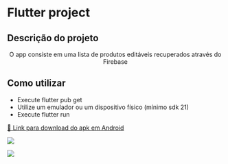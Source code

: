# Flutter project

## Descrição do projeto
<p align="center">O app consiste em uma lista de produtos editáveis recuperados através do Firebase</p>

## Como utilizar

- Execute flutter pub get
- Utilize um emulador ou um dispositivo físico (mínimo sdk 21)
- Execute flutter run

<a href="https://drive.google.com/file/d/12eV_KEiqmNe3JSAWLZORhRFmG0av4dBp/view?usp=sharing">🔗 Link para download do apk em Android</a>

<a href="mailto:miller00315@gmail.com?"><img src="https://img.shields.io/badge/gmail-%23DD0031.svg?&style=for-the-badge&logo=gmail&logoColor=white"/></a>

<a href="https://github.com/miller00315"><img src="https://img.shields.io/badge/GitHub-100000?style=for-the-badge&logo=github&logoColor=white"/></a>


